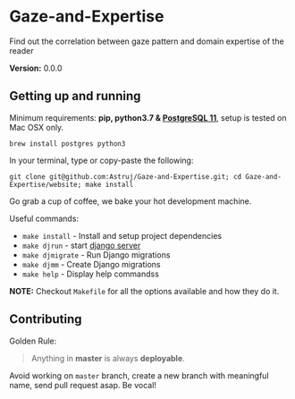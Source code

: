 # Gaze-and-Expertise

Find out the correlation between gaze pattern and domain expertise of the reader

**Version:** 0.0.0

## Getting up and running

Minimum requirements: **pip, python3.7 & [PostgreSQL 11][install-postgres]**, setup is tested on Mac OSX only.

```
brew install postgres python3
```

[install-postgres]: http://www.gotealeaf.com/blog/how-to-install-postgresql-on-a-mac

In your terminal, type or copy-paste the following:

    git clone git@github.com:Astruj/Gaze-and-Expertise.git; cd Gaze-and-Expertise/website; make install

Go grab a cup of coffee, we bake your hot development machine.

Useful commands:

- `make install` - Install and setup project dependencies
- `make djrun` - start [django server](http://localhost:8000/)
- `make djmigrate` - Run Django migrations
- `make djmm` - Create Django migrations
- `make help` - Display help commandss

**NOTE:** Checkout `Makefile` for all the options available and how they do it.

## Contributing

Golden Rule:

> Anything in **master** is always **deployable**.

Avoid working on `master` branch, create a new branch with meaningful name, send pull request asap. Be vocal!
